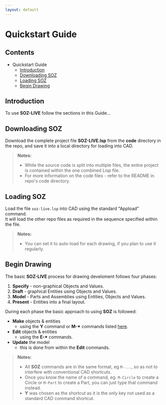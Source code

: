 ```yaml
---
layout: default
---
```


# Quickstart Guide

## Contents

- Quickstart Guide
  - [Introduction](#introduction)
  - [Downloading SOZ](#downloading-soz)
  - [Loading SOZ](#loading-soz)
  - [Begin Drawing](#begin-drawing)
  

## Introduction

To use **SOZ-LIVE** follow the sections in this Guide...


## Downloading SOZ

Download the complete project file **SOZ-LIVE.lsp** from the **code** directory in the repo, and save it into a local directory for loading into CAD.

> **Notes:**<br>
> - While the source code is split into multiple files, the entire project is contained within the one combined Lisp file.  
> - For more information on the code files - refer to the README in repo's code directory.


## Loading SOZ

Load the file `soz-live.lsp` into CAD using the standard "Appload" command.  
It will load the other repo files as required in the sequence specified within the file.  

> **Notes:**<br>
> - You can set it to auto-load for each drawing, if you plan to use it regularly.

## Begin Drawing

The basic **SOZ-LIVE** process for drawing develoment follows four phases:

1. **Specify** - non-graphical Objects and Values.
2. **Draft** - graphical Entities using Objects and Values.
3. **Model** - Parts and Assemblies using Entities, Objects and Values.
4. **Present** - Entities into a final layout.

During each phase the basic approach to using **SOZ** is followed:

- **Make** objects & entities 
  - using the **Y** command or **M-\*** commands listed [here](/docs/commands.html).
- **Edit** objects & entities 
  - using the **E-\*** commands.
- **Update** the model 
  - this is done from within the **Edit** commands.


> **Notes:**<br>
> - All **SOZ** commands are in the same format, eg `M-...`, so as not to interfere with conventional CAD shortcuts.  
> - Once you know the name of a command, eg. `M-Circle` to create a Circle or `M-Part` to create a Part, you can just type that command instead.  
> - **Y** was chosen as the shortcut as it is the only key not used as a standard CAD command shortcut.  


